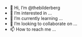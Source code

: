 - 👋 Hi, I’m @thebilderberg
- 👀 I’m interested in ...
- 🌱 I’m currently learning ...
- 💞️ I’m looking to collaborate on ...
- 📫 How to reach me ...

<!---
thebilderberg/thebilderberg is a ✨ special ✨ repository because its `README.md` (this file) appears on your GitHub profile.
You can click the Preview link to take a look at your changes.
--->
